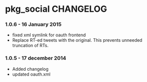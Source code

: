 # pkg_social CHANGELOG### 1.0.6 - 16 January 2015* fixed xml symlink for oauth frontend* Replace RT-ed tweets with the original. This prevents unneeded truncation of RTs.### 1.0.5 - 17 december 2014* Added changelog* updated oauth.xml